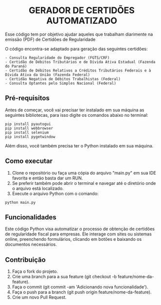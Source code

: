 <h1 align="center"> GERADOR DE CERTIDÕES AUTOMATIZADO </h1>

Esse código tem por objetivo ajudar aqueles que trabalham diarimente na emissão (PDF) de Certidões de Regularidade

O código encontra-se adaptado para geração das seguintes certidões:
```
- Consulta Regularidade do Empregador (FGTS/CRF)
- Certidão de Débitos Tributários e de Dívida Ativa Estadual (Fazenda do Paraná)
- Certidão de Débitos Relativos a Créditos Tributários Federais e à Dívida Ativa da União (Fazenda Federal)
- Certidão Negativa de Débitos Trabalhistas (Federal)
- Consulta Optantes pelo Simples Nacional (Federal)
```

## Pré-requisitos

Antes de começar, você vai precisar ter instalado em sua máquina as seguintes bibliotecas, para isso digite os comandos abaixo no terminal:
```
pip install pyautogui
pip install webbrowser
pip install selenium
pip install pygetwindow
```
Além disso, você também precisa ter o Python instalado em sua máquina.

## Como executar

1. Clone o repositório ou faça uma cópia do arquivo "main.py" em sua IDE favorita e então basta dar um RUN.
2. Se preferir também pode abrir o terminal e navegar até o diretório onde o arquivo está localizado.
3. Execute o arquivo Python com o comando:
```
python main.py
```

## Funcionalidades

Este código Python visa automatizar o processo de obtenção de certidões de regularidade fiscal para empresas. Ele interage com sites ou sistemas online, preenchendo formulários, clicando em botões e baixando os documentos necessários.

## Contribuição

1. Faça o fork do projeto.
2. Crie uma branch para a sua feature (git checkout -b feature/nome-da-feature).
3. Faça o commit (git commit -am 'Adicionando nova funcionalidade').
4. Faça o push para a branch (git push origin feature/nome-da-feature).
5. Crie um novo Pull Request.
